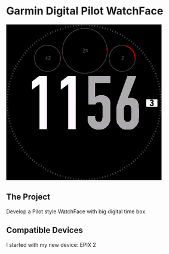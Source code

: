 # Garmin Digital Pilot WatchFace

![Screenshot](screenshot.png "Digital Pilot")

## The Project

Develop a Pilot style WatchFace with big digital time box.

## Compatible Devices

I started with my new device: EPIX 2

